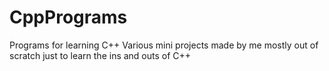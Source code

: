 # CppPrograms
Programs for learning C++
Various mini projects made by me mostly out of scratch just to learn the ins and outs of C++

